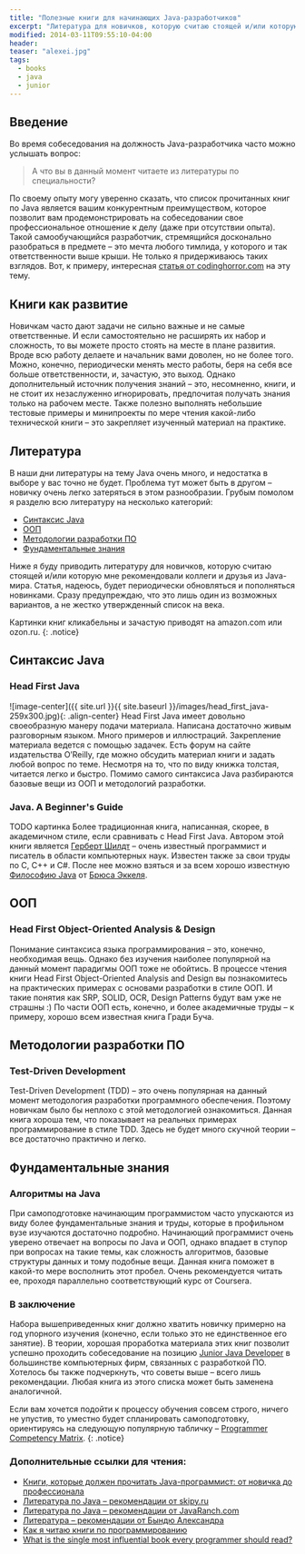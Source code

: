```yaml
---
title: "Полезные книги для начинающих Java-разработчиков"
excerpt: "Литература для новичков, которую считаю стоящей и/или которую мне рекомендовали коллеги и друзья из Java-мира"
modified: 2014-03-11T09:55:10-04:00
header:
teaser: "alexei.jpg"
tags: 
  - books
  - java
  - junior
---
```


## Введение
Во время собеседования на должность Java-разработчика часто можно услышать вопрос:

> А что вы в данный момент читаете из литературы по специальности? 

По своему опыту могу уверенно сказать, что список прочитанных книг по Java является вашим конкурентным преимуществом, 
которое позволит вам продемонстрировать на собеседовании свое профессиональное отношение к делу (даже при отсутствии опыта). 
Такой самообучающийся разработчик, стремящийся досконально разобраться в предмете – это мечта любого тимлида, 
у которого и так ответственности выше крыши. Не только я придерживаюсь таких взглядов. 
Вот, к примеру, интересная [статья от codinghorror.com](http://blog.codinghorror.com/programmers-dont-read-books-but-you-should) 
на эту тему.

## Книги как развитие
Новичкам часто дают задачи не сильно важные и не самые ответственные. 
И если самостоятельно не расширять их набор и сложность, то вы можете просто стоять на месте в плане развития. 
Вроде всю работу делаете и начальник вами доволен, но не более того. 
Можно, конечно, периодически менять место работы, беря на себя все больше ответственности, и, зачастую, это выход. 
Однако дополнительный источник получения знаний – это, несомненно, книги, и не стоит их незаслуженно игнорировать, 
предпочитая получать знания только на рабочем месте. Также полезно выполнять небольшие тестовые примеры и минипроекты по мере чтения 
какой-либо технической книги – это закрепляет изученный материал на практике.

## Литература
В наши дни литературы на тему Java очень много, и недостатка в выборе у вас точно не будет. 
Проблема тут может быть в другом – новичку очень легко затеряться в этом разнообразии. 
Грубым помолом я разделю всю литературу на несколько категорий: 

  * [Синтаксис Java](#java_core)
  * [ООП](#oop)
  * [Методологии разработки ПО](#software_methodologies)
  * [Фундаментальные знания](#fundamentals)

Ниже я буду приводить литературу для новичков, которую считаю стоящей и/или которую мне рекомендовали коллеги и друзья из Java-мира. 
Статья, надеюсь, будет периодически обновляться и пополняться новинками. 
Сразу предупреждаю, что это лишь один из возможных вариантов, а не жестко утвержденный список на века.

Картинки книг кликабельны и зачастую приводят на amazon.com или ozon.ru.
{: .notice}

## <a name="java_core"></a>Синтаксис Java

### Head First Java
![image-center]({{ site.url }}{{ site.baseurl }}/images/head_first_java-259x300.jpg){: .align-center}
Head First Java имеет довольно своеобразную манеру подачи материала. 
Написана достаточно живым разговорным языком. Много примеров и иллюстраций. 
Закрепление материала ведется с помощью задачек. Есть форум на сайте издательства O’Reilly, 
где можно обсудить материал книги и задать любой вопрос по теме. 
Несмотря на то, что по виду книжка толстая, читается легко и быстро. 
Помимо самого синтаксиса Java разбираются базовые вещи из ООП и методологий разработки.

### Java. A Beginner's Guide
TODO картинка
Более традиционная книга, написанная, скорее, в академичном стиле, если сравнивать с Head First Java. 
Автором этой книги является [Герберт Шилдт](http://ru.wikipedia.org/wiki/%D0%A8%D0%B8%D0%BB%D0%B4%D1%82,_%D0%93%D0%B5%D1%80%D0%B1%D0%B5%D1%80%D1%82) – очень известный программист и писатель в области компьютерных наук. 
Известен также за свои труды по C, C++ и C#. 
После нее можно взяться и за всем хорошо известную [Философию Java](http://www.amazon.com/Thinking-Java-Edition-Bruce-Eckel/dp/0131872486) от [Брюса Эккеля](http://en.wikipedia.org/wiki/Bruce_Eckel).

## <a name="oop"></a>ООП

### Head First Object-Oriented Analysis & Design
Понимание синтаксиса языка программирования – это, конечно, необходимая вещь. 
Однако без изучения наиболее популярной на данный момент парадигмы ООП тоже не обойтись. 
В процессе чтения книги Head First Object-Oriented Analysis and Design вы познакомитесь на практических примерах 
с основами разработки в стиле ООП. И такие понятия как SRP, SOLID, OCR, Design Patterns будут вам уже не страшны :) 
По части ООП есть, конечно, и более академичные труды – к примеру, хорошо всем известная книга Гради Буча.

## <a name="software_methodologies"></a>Методологии разработки ПО

### Test-Driven Development
Test-Driven Development (TDD) – это очень популярная на данный момент методология разработки программного обеспечения. 
Поэтому новичкам было бы неплохо с этой методологией ознакомиться. 
Данная книга хороша тем, что показывает на реальных примерах программирование в стиле TDD. 
Здесь не будет много скучной теории – все достаточно практично и легко.

## <a name="fundamentals"></a>Фундаментальные знания

### Алгоритмы на Java
При самоподготовке начинающим программистом часто упускаются из виду более фундаментальные знания и труды, 
которые в профильном вузе изучаются достаточно подробно. 
Начинающий программист очень уверено отвечает на вопросы по Java и ООП, однако впадает в ступор 
при вопросах на такие темы, как сложность алгоритмов, базовые структуры данных и тому подобные вещи. 
Данная книга поможет в какой-то мере восполнить этот пробел. 
Очень рекомендуется читать ее, проходя параллельно соответствующий курс от Coursera.

### В заключение
Набора вышеприведенных книг должно хватить новичку примерно на год упорного изучения 
(конечно, если только это не единственное его занятие). 
В теории, хорошая проработка материала этих книг позволит успешно проходить собеседование 
на позицию [Junior Java Developer](http://programmers.stackexchange.com/questions/136163/whats-the-difference-between-junior-middle-and-senior-developers) в большинстве компьютерных фирм, связанных с разработкой ПО. 
Хотелось бы также подчеркнуть, что советы выше – всего лишь рекомендации. 
Любая книга из этого списка может быть заменена аналогичной.

Если вам хочется подойти к процессу обучения совсем строго, ничего не упустив, то уместно будет спланировать самоподготовку, 
ориентируясь на следующую популярную табличку – [Programmer Competency Matrix](http://sijinjoseph.com/programmer-competency-matrix/).
{: .notice}

### Дополнительные ссылки для чтения:

* [Книги, которые должен прочитать Java-программист: от новичка до профессионала](http://habrahabr.ru/post/153373/)
* [Литература по Java – рекомендации от skipy.ru](http://www.skipy.ru/useful/books.html)
* [Литература по Java – рекомендации от JavaRanch.com](http://www.javaranch.com/bunkhouse/bookSearch.jsp?category=Beginning+Java)
* [Литература – рекомендации от Бындю Александра](http://byndyu.ru/bookshelf)
* [Как я читаю книги по программированию](http://habrahabr.ru/post/165753/)
* [What is the single most influential book every programmer should read?](http://stackoverflow.com/questions/1711/what-is-the-single-most-influential-book-every-programmer-should-read)
